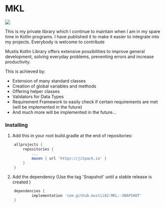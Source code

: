 # MKL
[![](https://jitpack.io/v/mustii82/MKL.svg)](https://jitpack.io/#mustii82/MKL)

This is my private library which I continue to maintain when I am in my spare time in Kotlin programs. I have published it to make it easier to integrate into my projects. Everybody is welcome to contribute 

Mustis Kotlin Library offers extensive possibilities to improve general development, solving everyday problems, preventing errors and increase productivity.

This is achieved by:
- Extension of many standard classes
- Creation of global variables and methods
- Offering helper classes
- Validators for Data Types
- Requirement Framework to easily check if certain requirements are met (will be implemented in the future)
- And much more will be implemented in the future...

### Installing

1. Add this in your root build.gradle at the end of repositories:

```gradle
	allprojects {
		repositories {
			...
			maven { url 'https://jitpack.io' }
		}
	}
```

2. Add the dependency (Use the tag 'Snapshot' until a stable release is created )

```gradle
	dependencies {
	        implementation 'com.github.mustii82:MKL:-SNAPSHOT'
	}
